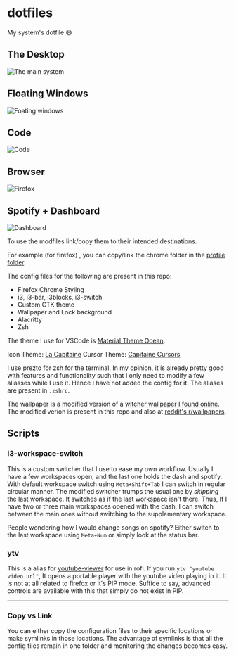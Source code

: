 # dotfiles

My system's dotfile :smile:

## The Desktop

![The main system](https://i.imgur.com/rn5jBCG.png)

## Floating Windows

![Foating windows](https://i.imgur.com/AZj7eHP.png)

## Code

![Code](https://i.imgur.com/Ri3F1je.png)

## Browser

![Firefox](https://i.imgur.com/Dqeq7fF.png)

## Spotify + Dashboard

![Dashboard](https://i.imgur.com/8BY7ujo.png)

To use the modfiles link/copy them to their intended destinations.

For example (for firefox) , you can copy/link the chrome folder in the [profile folder](https://support.mozilla.org/en-US/kb/profiles-where-firefox-stores-user-data).

The config files for the following are present in this repo:

- Firefox Chrome Styling
- i3, i3-bar, i3blocks, i3-switch
- Custom GTK theme
- Wallpaper and Lock background
- Alacritty
- Zsh

The theme I use for VSCode is [Material Theme Ocean](https://marketplace.visualstudio.com/items?itemName=Equinusocio.vsc-material-theme).

Icon Theme: [La Capitaine](https://github.com/keeferrourke/la-capitaine-icon-theme)
Cursor Theme: [Capitaine Cursors](https://github.com/keeferrourke/capitaine-cursors)

I use prezto for zsh for the terminal. In my opinion, it is already pretty good with features and functionality such that I only need to modify a few aliasses while I use it. Hence I have not added the config for it. The aliases are present in `.zshrc`.

The wallpaper is a modified version of a [witcher wallpaper I found online](https://wallpaperplay.com/walls/full/9/6/8/120747.jpg). The modified verion is present in this repo and also at [reddit's r/wallpapers](https://www.reddit.com/r/wallpapers/comments/eqeqx4/space_witcher_3840x2160/).

## Scripts

### i3-workspace-switch

This is a custom switcher that I use to ease my own workflow. Usually I have a few workspaces open, and the last one holds the dash and spotify. With default workspace switch using `Meta+Shift+Tab` I can switch in regular circular manner. The modified switcher trumps the usual one by _skipping_ the last workspace. It switches as if the last workspace isn't there. Thus, If I have two or three main workspaces opened with the dash, I can switch between the main ones without switching to the supplementary workspace.

People wondering how I would change songs on spotify? Either switch to the last workspace using `Meta+Num` or simply look at the status bar.

### ytv

This is a alias for [youtube-viewer](https://github.com/trizen/youtube-viewer) for use in rofi. If you run `ytv "youtube video url"`, It opens a portable player with the youtube video playing in it. It is not at all related to firefox or it's PIP mode. Suffice to say, advanced controls are available with this that simply do not exist in PIP.

---

### Copy vs Link

You can either copy the configuration files to their specific locations or make symlinks in those locations. The advantage of symlinks is that all the config files remain in one folder and monitoring the changes becomes easy.
